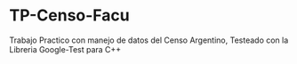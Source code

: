 # TP-Censo-Facu
Trabajo Practico con manejo de datos del Censo Argentino, Testeado con la Libreria Google-Test para C++
